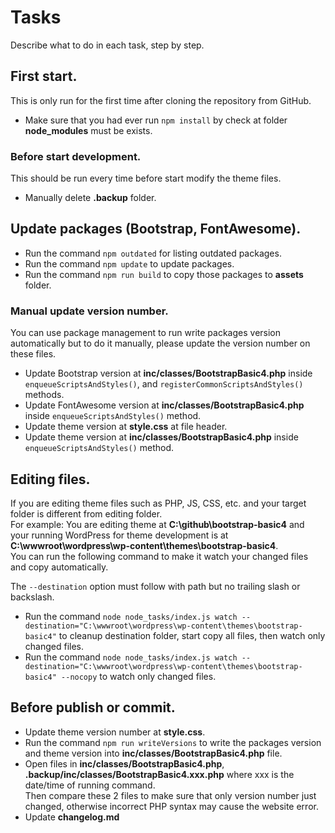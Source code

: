 # Tasks

Describe what to do in each task, step by step.

## First start.
This is only run for the first time after cloning the repository from GitHub.

* Make sure that you had ever run `npm install` by check at folder **node_modules** must be exists.

### Before start development.
This should be run every time before start modify the theme files.

* Manually delete **.backup** folder.

## Update packages (Bootstrap, FontAwesome).
* Run the command `npm outdated` for listing outdated packages.
* Run the command `npm update` to update packages.
* Run the command `npm run build` to copy those packages to **assets** folder.

### Manual update version number.
You can use package management to run write packages version automatically but to do it manually, please update the version number on these files.

* Update Bootstrap version at **inc/classes/BootstrapBasic4.php** inside `enqueueScriptsAndStyles()`, and `registerCommonScriptsAndStyles()` methods.
* Update FontAwesome version at **inc/classes/BootstrapBasic4.php** inside `enqueueScriptsAndStyles()` method.
* Update theme version at **style.css** at file header.
* Update theme version at **inc/classes/BootstrapBasic4.php** inside `enqueueScriptsAndStyles()` method.

## Editing files.
If you are editing theme files such as PHP, JS, CSS, etc. and your target folder is different from editing folder.<br>
For example: You are editing theme at **C:\github\bootstrap-basic4** and your running WordPress for theme development is at **C:\wwwroot\wordpress\wp-content\themes\bootstrap-basic4**.<br>
You can run the following command to make it watch your changed files and copy automatically.

The `--destination` option must follow with path but no trailing slash or backslash.

* Run the command `node node_tasks/index.js watch --destination="C:\wwwroot\wordpress\wp-content\themes\bootstrap-basic4"` to cleanup destination folder, start copy all files, then watch only changed files.
* Run the command `node node_tasks/index.js watch --destination="C:\wwwroot\wordpress\wp-content\themes\bootstrap-basic4" --nocopy` to watch only changed files.

## Before publish or commit.
* Update theme version number at **style.css**.
* Run the command `npm run writeVersions` to write the packages version and theme version into **inc/classes/BootstrapBasic4.php** file.
* Open files in **inc/classes/BootstrapBasic4.php**, **.backup/inc/classes/BootstrapBasic4.xxx.php** where xxx is the date/time of running command.<br>
    Then compare these 2 files to make sure that only version number just changed, otherwise incorrect PHP syntax may cause the website error.
* Update **changelog.md**